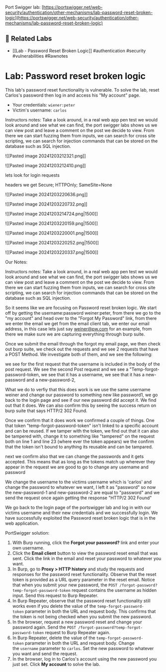 Port Swigger lab:
[https://portswigger.net/web-security/authentication/other-mechanisms/lab-password-reset-broken-logic](https://portswigger.net/web-security/authentication/other-mechanisms/lab-password-reset-broken-logic)

## 🔗 Related Labs
- [[Lab - Password Reset Broken Logic]]
#authentication #security #vulnerabilities #Rawnotes
# Lab: Password reset broken logic

This lab's password reset functionality is vulnerable. To solve the lab, reset Carlos's password then log in and access his "My account" page.

- Your credentials: `wiener:peter`
- Victim's username: `carlos`


Instructors notes:
Take a look around, in a real web app pen test we would look around and see what we can find, the port swigger labs shows us we can view post and leave a comment on the post we decide to view. From there we can start fuzzing them from inputs, we can search for cross site scripting, we can search for  injection commands that can be stored on the database such as SQL injection.

![[Pasted image 20241203212321.png]]

![[Pasted image 20241203212410.png]]

lets look for login requests


headers we get 
Secure; HTTPOnly; SameSite=None

![[Pasted image 20241203220636.png]]

![[Pasted image 20241203220732.png]]

![[Pasted image 20241203214724.png|1500]]



![[Pasted image 20241203220159.png|1500]]


![[Pasted image 20241203220001.png|1500]]

![[Pasted image 20241203220252.png|1500]]

![[Pasted image 20241203220337.png|1500]]


Our Notes:

Instructors notes:
Take a look around, in a real web app pen test we would look around and see what we can find, the port swigger labs shows us we can view post and leave a comment on the post we decide to view. From there we can start fuzzing them from inputs, we can search for cross site scripting, we can search for  injection commands that can be stored on the database such as SQL injection.

So it seems like we are focusing on Password reset broken logic. We start off by getting the username:password weiner:peter, from there we go to the "my account" and head over to the "Forgot My Password" link, from there we enter the email we get from the email client tab, we enter our email address, in this case lets just say weiner@pw.com for an example, from there we make sure we are capturing everything through burp suite.  

Once we submit the email through the forgot my email page, we then check out burp suite, we check out the requests and we see 2 requests that have a POST Method.
We investigate both of them, and we see the following:

we see for the first request that the username is included in the body of the post request.
We see the second Post request and we see a "Temp-forgot-password-token, we see that it has a username, we see that it has a new-password and a new-password-2, 

What we do to verfiy that this does work is we use the same username weiner and change our password to something new like password1, we go back to the login page and see if our new password did accept it. We find out that it does. We can also confirm this by seeing the success return on burp suite that says HTTP/2 302 Found.

Once we confirm that it does work we confirmed a couple of things. One that token "temp-forgot-password-token" isn't linked to a specific account and can be reused. If we tamper with the token, we find out that it can also be tampered with, change it to something like "tampered" on the request both on line 1 and line 23 (where ever the token appears) we the confirm that the token isn't bound to anything its reusable and can be tampared. 

next we confirm also that we can change the passwords and it gets accepted. This means that as long as the tokens match up wherever they appear in the request we are good to go to change any username and password

We change the username to the victims username which is 'carlos' and change the password to whatever we want, I left it as "password" so now the new-password-1 and new-password-2 are equal to "password" and we send the request once again getting the response "HTTP/2 302 Found"

We go back to the login page of the portswigger lab and log in with our victims username and their new credentials and we successfully login. 
We have successfully exploited the Password reset broken logic that is in the web application.


PortSwigger solution:
1. With Burp running, click the **Forgot your password?** link and enter your own username.
2. Click the **Email client** button to view the password reset email that was sent. Click the link in the email and reset your password to whatever you want.
3. In Burp, go to **Proxy > HTTP history** and study the requests and responses for the password reset functionality. Observe that the reset token is provided as a URL query parameter in the reset email. Notice that when you submit your new password, the `POST /forgot-password?temp-forgot-password-token` request contains the username as hidden input. Send this request to Burp Repeater.
4. In Burp Repeater, observe that the password reset functionality still works even if you delete the value of the `temp-forgot-password-token` parameter in both the URL and request body. This confirms that the token is not being checked when you submit the new password.
5. In the browser, request a new password reset and change your password again. Send the `POST /forgot-password?temp-forgot-password-token` request to Burp Repeater again.
6. In Burp Repeater, delete the value of the `temp-forgot-password-token` parameter in both the URL and request body. Change the `username` parameter to `carlos`. Set the new password to whatever you want and send the request.
7. In the browser, log in to Carlos's account using the new password you just set. Click **My account** to solve the lab.




